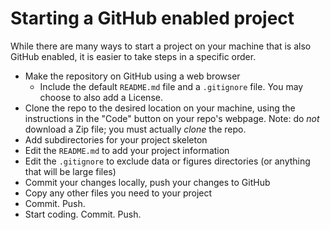 # Starting a GitHub enabled project

While there are many ways to start a project on your machine that is also GitHub enabled, it is easier to take steps in a specific order.

- Make the repository on GitHub using a web browser
	- Include the default `README.md` file and a `.gitignore` file. You may choose to also add a License.
- Clone the repo to the desired location on your machine, using the instructions in the "Code" button on your repo's webpage. Note: do *not* download a Zip file; you must actually *clone* the repo.
- Add subdirectories for your project skeleton
- Edit the `README.md` to add your project information
- Edit the `.gitignore` to exclude data or figures directories (or anything that will be large files)
- Commit your changes locally, push your changes to GitHub
- Copy any other files you need to your project
- Commit. Push.
- Start coding. Commit. Push.

